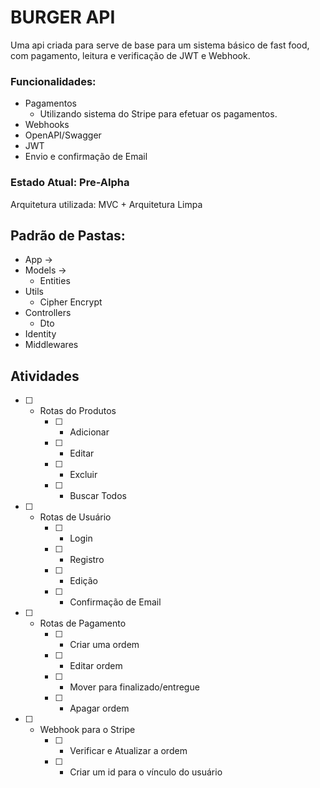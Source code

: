 # BURGER API

Uma api criada para serve de base para um sistema básico de fast food, com pagamento, leitura e verificação de JWT e Webhook.

### Funcionalidades:
- Pagamentos
    - Utilizando sistema do Stripe para efetuar os pagamentos.
- Webhooks
- OpenAPI/Swagger
- JWT
- Envio e confirmação de Email

### Estado Atual: <b>Pre-Alpha</b>

Arquitetura utilizada: MVC + Arquitetura Limpa

## Padrão de Pastas:
- App ->
- Models ->
    - Entities
- Utils
    - Cipher Encrypt
- Controllers
    - Dto
- Identity
- Middlewares

## Atividades

- [ ] - Rotas do Produtos
    - [ ] - Adicionar
    - [ ] - Editar
    - [ ] - Excluir
    - [ ] - Buscar Todos
- [ ] - Rotas de Usuário
    - [ ] - Login
    - [ ] - Registro
    - [ ] - Edição
    - [ ] - Confirmação de Email
- [ ] - Rotas de Pagamento
    - [ ] - Criar uma ordem
    - [ ] - Editar ordem
    - [ ] - Mover para finalizado/entregue
    - [ ] - Apagar ordem
- [ ] - Webhook para o Stripe
    - [ ] - Verificar e Atualizar a ordem
    - [ ] - Criar um id para o vínculo do usuário
